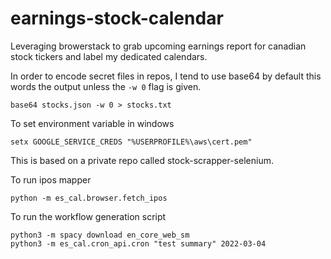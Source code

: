 # earnings-stock-calendar
Leveraging browerstack to grab upcoming earnings report for canadian stock tickers and label my dedicated calendars.


In order to encode secret files in repos, I tend to use base64 by default this words the output unless the `-w 0` flag is given.

```
base64 stocks.json -w 0 > stocks.txt
```

To set environment variable in windows

```
setx GOOGLE_SERVICE_CREDS "%USERPROFILE%\aws\cert.pem"
```

This is based on a private repo called stock-scrapper-selenium.



To run ipos mapper

```
python -m es_cal.browser.fetch_ipos
```

To run the workflow generation script

```
python3 -m spacy download en_core_web_sm
python3 -m es_cal.cron_api.cron "test summary" 2022-03-04
```
